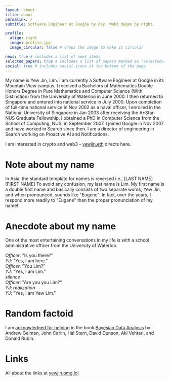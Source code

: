 ```yaml
---
layout: about
title: about
permalink: /
subtitle: Software Engineer at Google by day. Web3 degen by night.

profile:
  align: right
  image: profile.jpg
  image_circular: false # crops the image to make it circular

news: true # includes a list of news items
selected_papers: true # includes a list of papers marked as "selected={true}"
social: true # includes social icons at the bottom of the page
---
```


My name is Yew Jin, Lim. I am currently a Software Engineer at Google in its Mountain View campus. I received a Bachelors of Mathematics Double Honors Degree in Pure Mathematics and Computer Science (With Distinction) from the University of Waterloo in June 2000. I then returned to Singapore and entered into national service in July 2000. Upon completion of full-time national service in Nov 2002 as a naval officer, I enrolled in the National University of Singapore in Jan 2003 after receiving the A\*Star-NUS Graduate Fellowship. I obtained a PhD in Computer Science from the School of Computing, NUS, in September 2007. I joined Google in Nov 2007 and have worked in Search since then. I am a director of engineering in Search working on Proactive AI and Notifications.

I am interested in crypto and web3 - [yewjin.eth](https://app.ens.domains/name/yewjin.eth) directs here.

# Note about my name

In Asia, the standard template for names is reversed
i.e., [LAST NAME] [FIRST NAME]
To avoid any confusion, my last name is Lim. My first name is a double first name and basically consists of two separate words, Yew Jin, and when pronounced, sounds like "Eugene". In fact, over the years, I respond more readily to "Eugene" than the proper pronunciation of my name!

# Anecdote about my name

One of the most entertaining conversations in my life is with a school administrative officer from the University of Waterloo.

_Officer_: "Is you there?"<br>
_YJ_: "Yes, I am here."<br>
_Officer_: "You Lim?"<br>
_YJ_: "Yes, I am Lim."<br>
_silence_<br>
_Officer_: "Are you you Lim?"<br>
_YJ_: _realization_<br>
_YJ_: "Yes, I am Yew Lim."

# Random factoid

I am [acknowledged for helping](https://yewjin.com/assets/img/bayesian_data_analysis_thanked.jpg) in the book [Bayesian Data Analysis](https://sites.stat.columbia.edu/gelman/book/BDA3.pdf) by Andrew Gelman, John Carlin, Hal Stern, David Dunson, Aki Vehtari, and Donald Rubin.

# Links

All about the links at [yewjin.omg.lol](https://yewjin.omg.lol)
